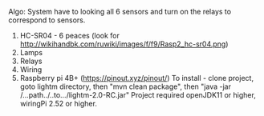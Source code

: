 Algo:
System have to looking all 6 sensors and turn on the relays to correspond to sensors.

1. HC-SR04 - 6 peaces 
(look for http://wikihandbk.com/ruwiki/images/f/f9/Rasp2_hc-sr04.png)
2. Lamps
3. Relays
4. Wiring
5. Raspberry pi 4B+
(https://pinout.xyz/pinout/)
To install - clone project, goto lightm directory, then "mvn clean package", then "java -jar /...path../..to.../lightm-2.0-RC.jar"
Project required openJDK11 or higher, wiringPi 2.52 or higher.
